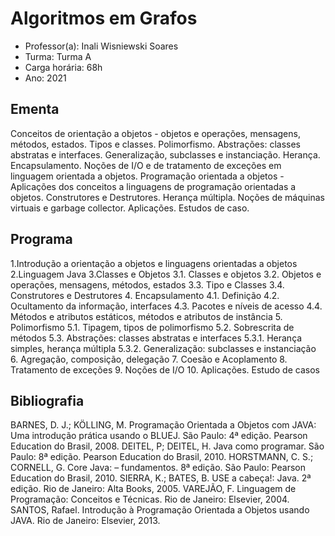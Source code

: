 # Algoritmos em Grafos

- Professor(a): Inali Wisniewski Soares
- Turma: Turma A
- Carga horária: 68h
- Ano: 2021

## Ementa

Conceitos de orientação a objetos - objetos e operações, mensagens, métodos, estados. Tipos e classes. Polimorfismo. Abstrações: classes abstratas e interfaces. Generalização, subclasses e instanciação. Herança. Encapsulamento. Noções de I/O e de tratamento de exceções em linguagem orientada a objetos. Programação orientada a objetos - Aplicações dos conceitos a linguagens de programação orientadas a objetos. Construtores e Destrutores. Herança múltipla. Noções de máquinas virtuais e garbage collector. Aplicações. Estudos de caso.

## Programa

1.Introdução a orientação a objetos e linguagens orientadas a objetos
2.Linguagem Java
3.Classes e Objetos
3.1. Classes e objetos
3.2. Objetos e operações, mensagens, métodos, estados
3.3. Tipo e Classes
3.4. Construtores e Destrutores
4. Encapsulamento
4.1. Definição
4.2. Ocultamento da informação, interfaces
4.3. Pacotes e níveis de acesso
4.4. Métodos e atributos estáticos, métodos e atributos de instância
5. Polimorfismo
5.1. Tipagem, tipos de polimorfismo
5.2. Sobrescrita de métodos
5.3. Abstrações: classes abstratas e interfaces
5.3.1. Herança simples, herança múltipla
5.3.2. Generalização: subclasses e instanciação
6. Agregação, composição, delegação
7. Coesão e Acoplamento
8. Tratamento de exceções
9. Noções de I/O
10. Aplicações. Estudo de casos

## Bibliografia

BARNES, D. J.; KÖLLING, M. Programação Orientada a Objetos com JAVA: Uma introdução prática usando o BLUEJ. São Paulo: 4ª edição. Pearson Education do Brasil, 2008.
DEITEL, P; DEITEL, H. Java como programar. São Paulo: 8ª edição. Pearson Education do Brasil, 2010.
HORSTMANN, C. S.; CORNELL, G. Core Java: – fundamentos. 8ª edição. São Paulo: Pearson Education do Brasil, 2010.
SIERRA, K.; BATES, B. USE a cabeça!: Java. 2ª edição. Rio de Janeiro: Alta Books, 2005.
VAREJÃO, F. Linguagem de Programação: Conceitos e Técnicas. Rio de Janeiro: Elsevier, 2004.
SANTOS, Rafael. Introdução à Programação Orientada a Objetos usando JAVA. Rio de Janeiro: Elsevier, 2013.

